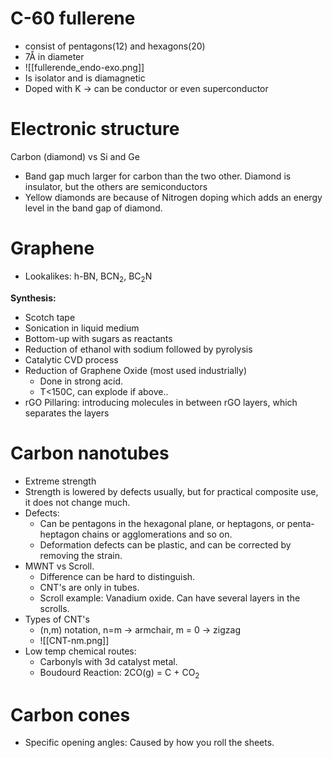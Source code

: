 # C-60 fullerene
- consist of pentagons(12) and hexagons(20)
- 7Å in diameter
- ![[fullerende_endo-exo.png]]
- Is isolator and is diamagnetic
- Doped with K -> can be conductor or even superconductor

# Electronic structure
Carbon (diamond) vs Si and Ge
- Band gap much larger for carbon than the two other. Diamond is insulator, but the others are semiconductors
- Yellow diamonds are because of Nitrogen doping which adds an energy level in the band gap of diamond.

# Graphene
- Lookalikes: h-BN, BCN$_2$, BC$_2$N

**Synthesis:**
- Scotch tape
- Sonication in liquid medium
- Bottom-up with sugars as reactants
- Reduction of ethanol with sodium followed by pyrolysis
- Catalytic CVD process
- Reduction of Graphene Oxide (most used industrially)
	- Done in strong acid.
	- T<150C, can explode if above..
- rGO Pillaring: introducing molecules in between rGO layers, which separates the layers

# Carbon nanotubes
- Extreme strength
- Strength is lowered by defects usually, but for practical composite use, it does not change much.
- Defects:
	- Can be pentagons in the hexagonal plane, or heptagons, or penta-heptagon chains or agglomerations and so on.
	- Deformation defects can be plastic, and can be corrected by removing the strain.
- MWNT vs Scroll. 
	- Difference can be hard to distinguish.
	- CNT's are only in tubes.
	- Scroll example: Vanadium oxide. Can have several layers in the scrolls.
- Types of CNT's
	- (n,m) notation, n=m -> armchair, m = 0 -> zigzag
	- ![[CNT-nm.png]]
- Low temp chemical routes:
	- Carbonyls with 3d catalyst metal.
	- Boudourd Reaction: 2CO(g) = C + CO$_2$

# Carbon cones
- Specific opening angles: Caused by how you roll the sheets.